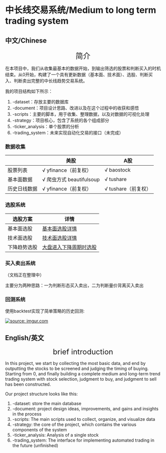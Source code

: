 # 中长线交易系统/Medium to long term trading system

## 中文/Chinese

<center><font size=5>简介</font></center>

在本项目中，我们从收集最基本的数据开始，到输出筛选的股票和判断买入的时机结束。从0开始，构建了一个具有更新数据（基本面、技术面）、选股、判断买入、判断卖出完整的中长线趋势交易系统。

我的项目结构如下所示：

1. -dataset：存放主要的数据库
2. -document：项目设计思路、改进以及在这个过程中的收获和感悟
3. -scripts：主要的脚本，用于收集、整理数据，以及对数据的可视化处理
4. -strategy：项目核心，包含了系统的各个组成部分
5. -ticker_analysis：单个股票的分析
6. -trading_system：未来实现自动化交易的接口（未完成）

### 数据收集

|              | 美股                     | A股                 |
| ------------ | ------------------------ | ------------------- |
| 股票列表     | √ yfinance（前复权）     | √ baostock          |
| 基本面数据   | √ 爬虫方式 beautifulsoup | √ tushare           |
| 历史日线数据 | √ yfinance（前复权）     | √ tushare（前复权） |

### 选股系统

| 选股方案     | 详情                                                         |
| ------------ | ------------------------------------------------------------ |
| 基本面选股   | [基本面选股详情](https://github.com/Rain1047/Short_Mid_Trend_Trading_System/blob/main/document/strategy01a_select_fundamental.md) |
| 技术面选股   | [技术面选股详情](https://github.com/Rain1047/Short_Mid_Trend_Trading_System/blob/main/document/strategy01b_select_technical.md) |
| 下降趋势选股 | [大盘进入下降周期时选股](https://github.com/Rain1047/Short_Mid_Trend_Trading_System/blob/main/document/strategy01c_select_downtrend.md) |

### 买入卖出系统

（文档正在整理中）

主要分为两种思路：一为判断形态买入卖出，二为判断量价背离买入卖出

### 回测系统

使用backtest实现了简单策略的历史回测:

<a href="https://imgur.com/0d6w1em"><img src="https://i.imgur.com/0d6w1em.png" title="source: imgur.com" /></a>

## English/英文

<center><font size=5>brief introduction</font></center>

In this project, we start by collecting the most basic data, and end by outputting the stocks to be screened and judging the timing of buying. Starting from 0, and finally building a complete medium and long-term trend trading system with stock selection, judgment to buy, and judgment to sell has been constructed.

Our project structure looks like this:

1. -dataset: store the main database
2. -document: project design ideas, improvements, and gains and insights in the process
3. -scripts: The main scripts used to collect, organize, and visualize data
4. -strategy: the core of the project, which contains the various components of the system
5. -ticker_analysis: Analysis of a single stock
6. -trading_system: The interface for implementing automated trading in the future (unfinished)